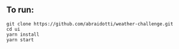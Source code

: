 ## To run:

```
git clone https://github.com/abraidotti/weather-challenge.git
cd ui
yarn install
yarn start
```